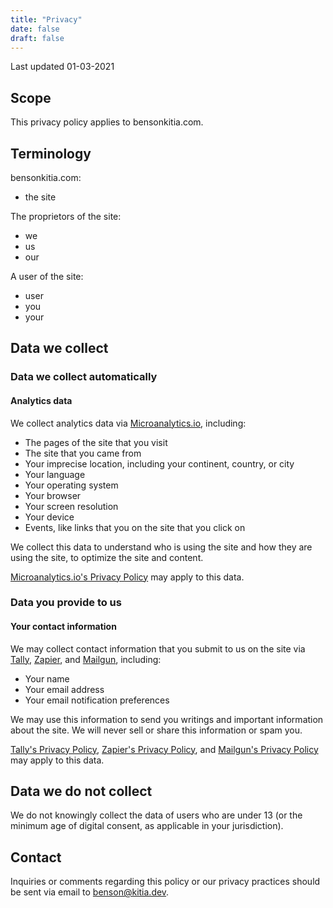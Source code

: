 ```yaml
---
title: "Privacy"
date: false
draft: false
---
```


Last updated 01-03-2021

## Scope

This privacy policy applies to bensonkitia.com.

## Terminology

bensonkitia.com:

- the site

The proprietors of the site:

- we
- us
- our

A user of the site:

- user
- you
- your

## Data we collect

### Data we collect automatically

#### Analytics data

We collect analytics data via [Microanalytics.io](https://microanalytics.io), including:

- The pages of the site that you visit
- The site that you came from
- Your imprecise location, including your continent, country, or city
- Your language
- Your operating system
- Your browser
- Your screen resolution
- Your device
- Events, like links that you on the site that you click on

We collect this data to understand who is using the site and how they are using the site, to optimize the site and content.

[Microanalytics.io's Privacy Policy](https://microanalytics.io/page/privacy) may apply to this data.

### Data you provide to us

#### Your contact information

We may collect contact information that you submit to us on the site via [Tally](https://tally.so/), [Zapier](https://zapier.com/), and [Mailgun](https://mailgun.com/), including:

- Your name
- Your email address
- Your email notification preferences

We may use this information to send you writings and important information about the site. We will never sell or share this information or spam you.

[Tally's Privacy Policy](https://help.tally.so/terms-and-privacy/privacy-policy), [Zapier's Privacy Policy](https://zapier.com/privacy), and [Mailgun's Privacy Policy](https://www.mailgun.com/privacy-policy/) may apply to this data.

## Data we do not collect

We do not knowingly collect the data of users who are under 13 (or the minimum age of digital consent, as applicable in your jurisdiction).

## Contact

Inquiries or comments regarding this policy or our privacy practices should be sent via email to benson@kitia.dev.
